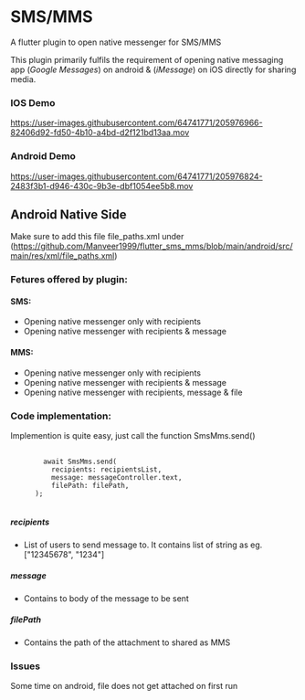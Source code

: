 # SMS/MMS

A flutter plugin to open native messenger for SMS/MMS

This plugin primarily fulfils the requirement of opening native messaging app (*Google Messages*) on android & (*iMessage*) on iOS directly for sharing media.
### IOS Demo
https://user-images.githubusercontent.com/64741771/205976966-82406d92-fd50-4b10-a4bd-d2f121bd13aa.mov

### Android Demo
https://user-images.githubusercontent.com/64741771/205976824-2483f3b1-d946-430c-9b3e-dbf1054ee5b8.mov

## Android Native Side
Make sure to add this file file_paths.xml under (https://github.com/Manveer1999/flutter_sms_mms/blob/main/android/src/main/res/xml/file_paths.xml)

### Fetures offered by plugin:

#### SMS:
  - Opening native messenger only with recipients 
  - Opening native messenger with recipients & message

#### MMS:  
  - Opening native messenger only with recipients 
  - Opening native messenger with recipients & message
  - Opening native messenger with recipients, message & file
  
### Code implementation:
Implemention is quite easy, just call the function SmsMms.send()
<pre>
    <code>
        await SmsMms.send(
          recipients: recipientsList,
          message: messageController.text,
          filePath: filePath,
      );
    </code>
</pre>

##### recipients
- List of users to send message to. It contains list of string as eg. ["12345678", "1234"]
##### message
- Contains to body of the message to be sent
##### filePath
- Contains the path of the attachment to shared as MMS

### Issues
Some time on android, file does not get attached on first run

